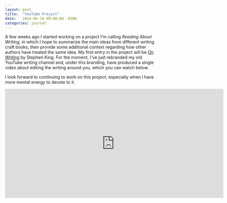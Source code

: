 ```yaml
---
layout: post
title:  "YouTube Project"
date:   2024-06-10 00:00:00 -0500
categories: journal
---
```

A few weeks ago I started working on a project I'm calling *Reading About Writing,* in which I hope to summarize the main ideas from different writing craft books, then provide some additional context regarding how other authors have treated the same idea. My first entry in the project will be *[On Writing](https://www.goodreads.com/book/show/10569.On_Writing)* by Stephen King. For the moment, I've just rebranded my old YouTube writing channel and, under this branding, have produced a single video about editing the writing around you, which you can watch below.

I look forward to continuing to work on this project, especially when I have more mental energy to devote to it.

<iframe width="720" height="360" src="https://youtu.be/iba8EmrkEt4" frameborder="0"> </iframe>
